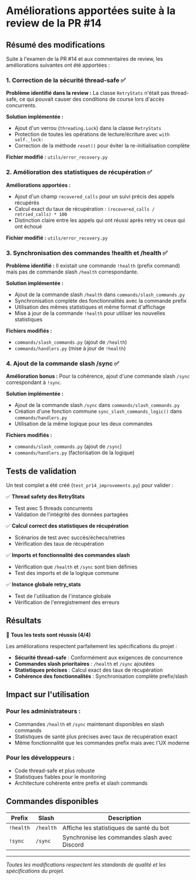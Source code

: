 # Améliorations apportées suite à la review de la PR #14

## Résumé des modifications

Suite à l'examen de la PR #14 et aux commentaires de review, les améliorations suivantes ont été apportées :

### 1. Correction de la sécurité thread-safe ✅

**Problème identifié dans la review :** La classe `RetryStats` n'était pas thread-safe, ce qui pouvait causer des conditions de course lors d'accès concurrents.

**Solution implémentée :**
- Ajout d'un verrou (`threading.Lock`) dans la classe `RetryStats`
- Protection de toutes les opérations de lecture/écriture avec `with self._lock:`
- Correction de la méthode `reset()` pour éviter la re-initialisation complète

**Fichier modifié :** `utils/error_recovery.py`

### 2. Amélioration des statistiques de récupération ✅

**Améliorations apportées :**
- Ajout d'un champ `recovered_calls` pour un suivi précis des appels récupérés
- Calcul exact du taux de récupération : `(recovered_calls / retried_calls) * 100`
- Distinction claire entre les appels qui ont réussi après retry vs ceux qui ont échoué

**Fichier modifié :** `utils/error_recovery.py`

### 3. Synchronisation des commandes !health et /health ✅

**Problème identifié :** Il existait une commande `!health` (prefix command) mais pas de commande slash `/health` correspondante.

**Solution implémentée :**
- Ajout de la commande slash `/health` dans `commands/slash_commands.py`
- Synchronisation complète des fonctionnalités avec la commande prefix
- Utilisation des mêmes statistiques et même format d'affichage
- Mise à jour de la commande `!health` pour utiliser les nouvelles statistiques

**Fichiers modifiés :**
- `commands/slash_commands.py` (ajout de `/health`)
- `commands/handlers.py` (mise à jour de `!health`)

### 4. Ajout de la commande slash /sync ✅

**Amélioration bonus :** Pour la cohérence, ajout d'une commande slash `/sync` correspondant à `!sync`.

**Solution implémentée :**
- Ajout de la commande slash `/sync` dans `commands/slash_commands.py`
- Création d'une fonction commune `sync_slash_commands_logic()` dans `commands/handlers.py`
- Utilisation de la même logique pour les deux commandes

**Fichiers modifiés :**
- `commands/slash_commands.py` (ajout de `/sync`)
- `commands/handlers.py` (factorisation de la logique)

## Tests de validation

Un test complet a été créé (`test_pr14_improvements.py`) pour valider :

✅ **Thread safety des RetryStats**
- Test avec 5 threads concurrents
- Validation de l'intégrité des données partagées

✅ **Calcul correct des statistiques de récupération**
- Scénarios de test avec succès/échecs/retries
- Vérification des taux de récupération

✅ **Imports et fonctionnalité des commandes slash**
- Vérification que `/health` et `/sync` sont bien définies
- Test des imports et de la logique commune

✅ **Instance globale retry_stats**
- Test de l'utilisation de l'instance globale
- Vérification de l'enregistrement des erreurs

## Résultats

🎉 **Tous les tests sont réussis (4/4)**

Les améliorations respectent parfaitement les spécifications du projet :
- **Sécurité thread-safe** : Conformément aux exigences de concurrence
- **Commandes slash prioritaires** : `/health` et `/sync` ajoutées
- **Statistiques précises** : Calcul exact des taux de récupération
- **Cohérence des fonctionnalités** : Synchronisation complète prefix/slash

## Impact sur l'utilisation

### Pour les administrateurs :
- Commandes `/health` et `/sync` maintenant disponibles en slash commands
- Statistiques de santé plus précises avec taux de récupération exact
- Même fonctionnalité que les commandes prefix mais avec l'UX moderne

### Pour les développeurs :
- Code thread-safe et plus robuste
- Statistiques fiables pour le monitoring
- Architecture cohérente entre prefix et slash commands

## Commandes disponibles

| Prefix | Slash | Description |
|--------|-------|-------------|
| `!health` | `/health` | Affiche les statistiques de santé du bot |
| `!sync` | `/sync` | Synchronise les commandes slash avec Discord |

---

*Toutes les modifications respectent les standards de qualité et les spécifications du projet.*